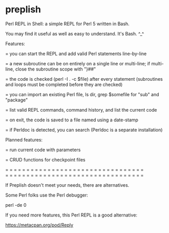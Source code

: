 # preplish

Perl REPL in Shell: a simple REPL for Perl 5 written in Bash. 

You may find it useful as well as easy to understand. It's Bash. ^_^

Features:

= you can start the REPL and add valid Perl statements line-by-line

= a new subroutine can be on entirely on a single line or multi-line; if multi-line, close the subroutine scope with "}##"

= the code is checked (perl -I . -c $file) after every statement (subroutines and loops must be completed before they are checked)

= you can import an existing Perl file, ls dir, grep $somefile for "sub" and "package"

= list valid REPL commands, command history, and list the current code 

= on exit, the code is saved to a file named using a date-stamp

= if Perldoc is detected, you can search (Perldoc is a separate installation)

Planned features:

= run current code with parameters

= CRUD functions for checkpoint files

= = = = = = = = = = = = = = = = = = = = = = = = = = = = = = = = =  
= = = = = = = = = = = = = = = = = = = = = = = = = = = = = = = = =  

If Preplish doesn't meet your needs, there are alternatives.

Some Perl folks use the Perl debugger:

perl -de 0

If you need more features, this Perl REPL is a good alternative:

https://metacpan.org/pod/Reply


